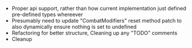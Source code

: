 * Proper api support, rather than how current implementation just defined pre-defined types whereever
* Presumably need to update "CombatModifiers" reset method patch to also dynamically ensure nothing is set to undefined
* Refactoring for better structure, Cleaning up any "TODO" comments
* Cleanup